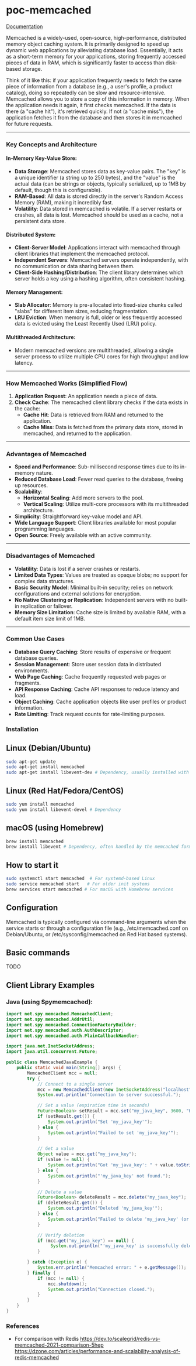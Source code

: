 # poc-memcached
[Documentation](https://docs.memcached.org/)

Memcached is a widely-used, open-source, high-performance, distributed memory object caching system. It is primarily designed to speed up dynamic web applications by alleviating database load. Essentially, it acts as a short-term memory for your applications, storing frequently accessed pieces of data in RAM, which is significantly faster to access than disk-based storage.

Think of it like this: if your application frequently needs to fetch the same piece of information from a database (e.g., a user's profile, a product catalog), doing so repeatedly can be slow and resource-intensive. Memcached allows you to store a copy of this information in memory. When the application needs it again, it first checks memcached. If the data is there (a "cache hit"), it's retrieved quickly. If not (a "cache miss"), the application fetches it from the database and then stores it in memcached for future requests.

---

### Key Concepts and Architecture

#### In-Memory Key-Value Store:
- **Data Storage**: Memcached stores data as key-value pairs. The "key" is a unique identifier (a string up to 250 bytes), and the "value" is the actual data (can be strings or objects, typically serialized, up to 1MB by default, though this is configurable).
- **RAM-Based**: All data is stored directly in the server's Random Access Memory (RAM), making it incredibly fast.
- **Volatility**: Data stored in memcached is volatile. If a server restarts or crashes, all data is lost. Memcached should be used as a cache, not a persistent data store.

#### Distributed System:
- **Client-Server Model**: Applications interact with memcached through client libraries that implement the memcached protocol.
- **Independent Servers**: Memcached servers operate independently, with no communication or data sharing between them.
- **Client-Side Hashing/Distribution**: The client library determines which server holds a key using a hashing algorithm, often consistent hashing.

#### Memory Management:
- **Slab Allocator**: Memory is pre-allocated into fixed-size chunks called "slabs" for different item sizes, reducing fragmentation.
- **LRU Eviction**: When memory is full, older or less frequently accessed data is evicted using the Least Recently Used (LRU) policy.

#### Multithreaded Architecture:
- Modern memcached versions are multithreaded, allowing a single server process to utilize multiple CPU cores for high throughput and low latency.

---

### How Memcached Works (Simplified Flow)
1. **Application Request**: An application needs a piece of data.
2. **Check Cache**: The memcached client library checks if the data exists in the cache:
   - **Cache Hit**: Data is retrieved from RAM and returned to the application.
   - **Cache Miss**: Data is fetched from the primary data store, stored in memcached, and returned to the application.

---

### Advantages of Memcached
- **Speed and Performance**: Sub-millisecond response times due to its in-memory nature.
- **Reduced Database Load**: Fewer read queries to the database, freeing up resources.
- **Scalability**:
  - **Horizontal Scaling**: Add more servers to the pool.
  - **Vertical Scaling**: Utilize multi-core processors with its multithreaded architecture.
- **Simplicity**: Straightforward key-value model and API.
- **Wide Language Support**: Client libraries available for most popular programming languages.
- **Open Source**: Freely available with an active community.

---

### Disadvantages of Memcached
- **Volatility**: Data is lost if a server crashes or restarts.
- **Limited Data Types**: Values are treated as opaque blobs; no support for complex data structures.
- **Basic Security Model**: Minimal built-in security; relies on network configurations and external solutions for encryption.
- **No Native Clustering or Replication**: Independent servers with no built-in replication or failover.
- **Memory Size Limitation**: Cache size is limited by available RAM, with a default item size limit of 1MB.

---

### Common Use Cases
- **Database Query Caching**: Store results of expensive or frequent database queries.
- **Session Management**: Store user session data in distributed environments.
- **Web Page Caching**: Cache frequently requested web pages or fragments.
- **API Response Caching**: Cache API responses to reduce latency and load.
- **Object Caching**: Cache application objects like user profiles or product information.
- **Rate Limiting**: Track request counts for rate-limiting purposes.


### Installation

## Linux (Debian/Ubuntu)
``` bash
sudo apt-get update
sudo apt-get install memcached
sudo apt-get install libevent-dev # Dependency, usually installed with memcached
```

## Linux (Red Hat/Fedora/CentOS)
``` bash
sudo yum install memcached
sudo yum install libevent-devel # Dependency
```

## macOS (using Homebrew)
``` bash
brew install memcached
brew install libevent # Dependency, often handled by the memcached formula
```

## How to start it
``` bash
sudo systemctl start memcached  # For systemd-based Linux
sudo service memcached start   # For older init systems
brew services start memcached # For macOS with Homebrew services

```

## Configuration

Memcached is typically configured via command-line arguments when the service starts or through a configuration file (e.g., /etc/memcached.conf on Debian/Ubuntu, or /etc/sysconfig/memcached on Red Hat based systems).


## Basic commands
TODO


## Client Library Examples

### Java (using Spymemcached):

``` java
import net.spy.memcached.MemcachedClient;
import net.spy.memcached.AddrUtil;
import net.spy.memcached.ConnectionFactoryBuilder;
import net.spy.memcached.auth.AuthDescriptor;
import net.spy.memcached.auth.PlainCallbackHandler;

import java.net.InetSocketAddress;
import java.util.concurrent.Future;

public class MemcachedJavaExample {
    public static void main(String[] args) {
        MemcachedClient mcc = null;
        try {
            // Connect to a single server
            mcc = new MemcachedClient(new InetSocketAddress("localhost", 11211));
            System.out.println("Connection to server successful.");

            // Set a value (expiration time in seconds)
            Future<Boolean> setResult = mcc.set("my_java_key", 3600, "Hello from Java!");
            if (setResult.get()) {
                System.out.println("Set 'my_java_key'");
            } else {
                System.out.println("Failed to set 'my_java_key'");
            }

            // Get a value
            Object value = mcc.get("my_java_key");
            if (value != null) {
                System.out.println("Got 'my_java_key': " + value.toString());
            } else {
                System.out.println("'my_java_key' not found.");
            }

            // Delete a value
            Future<Boolean> deleteResult = mcc.delete("my_java_key");
            if (deleteResult.get()) {
                System.out.println("Deleted 'my_java_key'");
            } else {
                System.out.println("Failed to delete 'my_java_key' (or key didn't exist).");
            }

            // Verify deletion
            if (mcc.get("my_java_key") == null) {
                 System.out.println("'my_java_key' is successfully deleted.");
            }

        } catch (Exception e) {
            System.err.println("Memcached error: " + e.getMessage());
        } finally {
            if (mcc != null) {
                mcc.shutdown();
                System.out.println("Connection closed.");
            }
        }
    }
}

```

### References
- For comparison with Redis
    https://dev.to/scalegrid/redis-vs-memcached-2021-comparison-5hep
    https://dzone.com/articles/performance-and-scalability-analysis-of-redis-memcached
